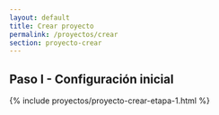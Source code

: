 ```yaml
---
layout: default
title: Crear proyecto
permalink: /proyectos/crear
section: proyecto-crear
---
```


<div class="container">
  <div class="row" id="etapa-1">
    <h2>Paso I - Configuración inicial</h2>
    {% include proyectos/proyecto-crear-etapa-1.html %}
  </div>
  <div class="row" id="etapa-2" style="display:none;">
    <h2>Paso II - Configurar primer ciclo</h2>
    {% include proyectos/proyecto-crear-etapa-2.html %}
  </div>
  <div class="row" id="etapa-3" style="display:none;">
    <h2>Paso III</h2>
    {% include proyectos/proyecto-crear-etapa-3.html %}
  </div>
  <div class="row" id="etapa-4" style="display:none;">
    {% include proyectos/proyecto-crear-etapa-4.html %}
  </div>
</div>
